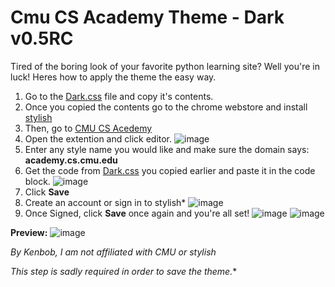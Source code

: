 # Cmu CS Academy Theme - Dark v0.5RC
Tired of the boring look of your favorite python learning site? Well you're in luck! Heres how to apply the theme the easy way.
 1. Go to the [Dark.css](Dark.css) file and copy it's contents.
  2. Once you copied the contents go to the chrome webstore and install [stylish](https://chromewebstore.google.com/detail/stylish-custom-themes-for/fjnbnpbmkenffdnngjfgmeleoegfcffe?hl=en&pli=1)
  3. Then, go to [CMU CS Acedemy](https://academy.cs.cmu.edu/course)
  4. Open the extention and click editor. ![image](https://github.com/user-attachments/assets/4a59628c-bc59-4ea9-91f2-9367c4d47c5e)
  5. Enter any style name you would like and make sure the domain says: **academy.cs.cmu.edu**
  6. Get the code from [Dark.css](Dark.css) you copied earlier and paste it in the code block. ![image](https://github.com/user-attachments/assets/248eee03-f065-4123-929e-05be1af1090f)
  7. Click **Save**
  8. Create an account or sign in to stylish*
![image](https://github.com/user-attachments/assets/940d7ee3-832d-4a9a-a2cf-4ffb9f329914)
  9. Once Signed, click **Save** once again and you're all set!
![image](https://github.com/user-attachments/assets/60b50c3d-072d-4a47-ac9d-16013a4f10bd)
![image](https://github.com/user-attachments/assets/d33ea579-0eaa-44ec-942d-78036572912f)

**Preview:**
![image](https://github.com/user-attachments/assets/38157548-6b32-485c-bd6a-9725b88cb114)

*By Kenbob, I am not affiliated with CMU or stylish*

*This step is sadly required in order to save the theme.**
